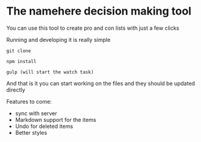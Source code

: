 # The namehere decision making tool

You can use this tool to create pro and con lists with just a few clicks

Running and developing it is really simple

    git clone

    npm install

    gulp (will start the watch task)


And that is it you can start working on the files and they should be updated directly

Features to come:

- sync with server
- Markdown support for the items
- Undo for deleted items
- Better styles
